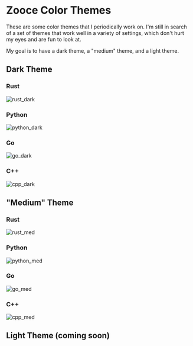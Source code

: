 # Zooce Color Themes

These are some color themes that I periodically work on. I'm still in search of a set of themes that work well in a variety of settings, which don't hurt my eyes and are fun to look at.

My goal is to have a dark theme, a "medium" theme, and a light theme.

## Dark Theme

### Rust

![rust_dark](./previews/rust_preview_dark.png)

### Python

![python_dark](./previews/python_preview_dark.png)

### Go

![go_dark](./previews/go_preview_dark.png)

### C++

![cpp_dark](./previews/cpp_preview_dark.png)

## "Medium" Theme

### Rust

![rust_med](./previews/rust_preview_med.png)

### Python

![python_med](./previews/python_preview_med.png)

### Go

![go_med](./previews/go_preview_med.png)

### C++

![cpp_med](./previews/cpp_preview_med.png)

## Light Theme (coming soon)
